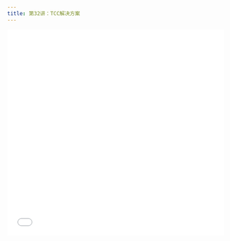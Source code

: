 ```yaml
---
title: 第32讲：TCC解决方案
---
```


<iframe src="//player.bilibili.com/player.html?aid=662463794&bvid=BV1Rh4y1v7ZR&cid=1305870350&p=1" scrolling="no" border="0" frameborder="no" framespacing="0" allowfullscreen="true" width="100%" height="480"> </iframe>